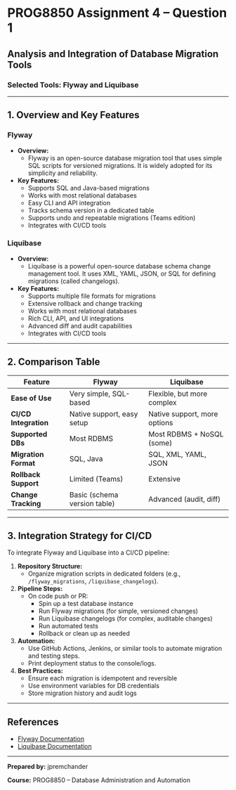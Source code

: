 # PROG8850 Assignment 4 – Question 1

## Analysis and Integration of Database Migration Tools

### Selected Tools: Flyway and Liquibase

---

## 1. Overview and Key Features

### Flyway
- **Overview:**
  - Flyway is an open-source database migration tool that uses simple SQL scripts for versioned migrations. It is widely adopted for its simplicity and reliability.
- **Key Features:**
  - Supports SQL and Java-based migrations
  - Works with most relational databases
  - Easy CLI and API integration
  - Tracks schema version in a dedicated table
  - Supports undo and repeatable migrations (Teams edition)
  - Integrates with CI/CD tools

### Liquibase
- **Overview:**
  - Liquibase is a powerful open-source database schema change management tool. It uses XML, YAML, JSON, or SQL for defining migrations (called changelogs).
- **Key Features:**
  - Supports multiple file formats for migrations
  - Extensive rollback and change tracking
  - Works with most relational databases
  - Rich CLI, API, and UI integrations
  - Advanced diff and audit capabilities
  - Integrates with CI/CD tools

---

## 2. Comparison Table

| Feature                | Flyway                        | Liquibase                      |
|-----------------------|-------------------------------|-------------------------------|
| **Ease of Use**       | Very simple, SQL-based        | Flexible, but more complex    |
| **CI/CD Integration** | Native support, easy setup    | Native support, more options  |
| **Supported DBs**     | Most RDBMS                    | Most RDBMS + NoSQL (some)     |
| **Migration Format**  | SQL, Java                     | SQL, XML, YAML, JSON          |
| **Rollback Support**  | Limited (Teams)               | Extensive                     |
| **Change Tracking**   | Basic (schema version table)  | Advanced (audit, diff)        |

---

## 3. Integration Strategy for CI/CD

To integrate Flyway and Liquibase into a CI/CD pipeline:

1. **Repository Structure:**
   - Organize migration scripts in dedicated folders (e.g., `/flyway_migrations`, `/liquibase_changelogs`).
2. **Pipeline Steps:**
   - On code push or PR:
     - Spin up a test database instance
     - Run Flyway migrations (for simple, versioned changes)
     - Run Liquibase changelogs (for complex, auditable changes)
     - Run automated tests
     - Rollback or clean up as needed
3. **Automation:**
   - Use GitHub Actions, Jenkins, or similar tools to automate migration and testing steps.
   - Print deployment status to the console/logs.
4. **Best Practices:**
   - Ensure each migration is idempotent and reversible
   - Use environment variables for DB credentials
   - Store migration history and audit logs

---

## References
- [Flyway Documentation](https://flywaydb.org/documentation/)
- [Liquibase Documentation](https://www.liquibase.org/docs/)

---

**Prepared by:** jpremchander

**Course:** PROG8850 – Database Administration and Automation
